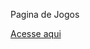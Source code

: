 Pagina de Jogos 
<div>
<a href="https://alessandraromualdo.github.io/pagina-jogos/">Acesse aqui</a>
</div>
